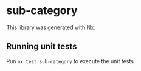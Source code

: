 # sub-category

This library was generated with [Nx](https://nx.dev).

## Running unit tests

Run `nx test sub-category` to execute the unit tests.
